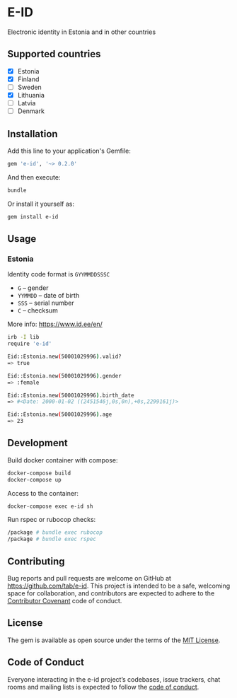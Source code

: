 # E-ID

Electronic identity in Estonia and in other countries

## Supported countries

- [x] Estonia
- [x] Finland
- [ ] Sweden
- [x] Lithuania
- [ ] Latvia
- [ ] Denmark

## Installation

Add this line to your application's Gemfile:

```ruby
gem 'e-id', '~> 0.2.0'
```

And then execute:

```bash
bundle
```

Or install it yourself as:

```bash
gem install e-id
```

## Usage

### Estonia

Identity code format is `GYYMMDDSSSC`

* `G` – gender
* `YYMMDD` – date of birth
* `SSS` – serial number
* `C` – checksum

More info: https://www.id.ee/en/

```bash
irb -I lib
require 'e-id'

Eid::Estonia.new(50001029996).valid?
=> true

Eid::Estonia.new(50001029996).gender
=> :female

Eid::Estonia.new(50001029996).birth_date
=> #<Date: 2000-01-02 ((2451546j,0s,0n),+0s,2299161j)>

Eid::Estonia.new(50001029996).age
=> 23
```

## Development

Build docker container with compose:

```bash
docker-compose build
docker-compose up
```

Access to the container:

```bash
docker-compose exec e-id sh
```

Run rspec or rubocop checks:

```bash
/package # bundle exec rubocop
/package # bundle exec rspec
```

## Contributing

Bug reports and pull requests are welcome on GitHub at https://github.com/tab/e-id. This project is intended to be a safe, welcoming space for collaboration, and contributors are expected to adhere to the [Contributor Covenant](http://contributor-covenant.org) code of conduct.

## License

The gem is available as open source under the terms of the [MIT License](https://opensource.org/licenses/MIT).

## Code of Conduct

Everyone interacting in the e-id project’s codebases, issue trackers, chat rooms and mailing lists is expected to follow the [code of conduct](https://github.com/tab/e-id/blob/master/CODE_OF_CONDUCT.md).
